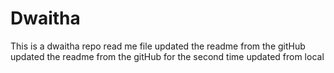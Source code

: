 # Dwaitha
This is a dwaitha repo read me file
updated the readme from the gitHub
updated the readme from the gitHub for the second time
updated from local